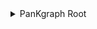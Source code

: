 <details>
  <summary>PanKgraph Root</summary>
  <details>
    <summary><a href="https://www.ebi.ac.uk/ols/ontologies/cl">Cell Line</a></summary>
    - NOD Beta Cells: INS, GAD2
    - Human Islet Cells: PTPN22, IL2RA
  </details>
  
  <details>
    <summary><a href="https://disease-ontology.org/">Disease Ontology</a></summary>
    <details>
      <summary>Type 1 Diabetes (DOID:9744)</summary>
      - Immune Response: HLA-DQA1, HLA-DQB1, IL2RA
      - Beta Cell Apoptosis: INS, BACH2
    </details>
  </details>
  
  <details>
    <summary><a href="https://www.ebi.ac.uk/ols/ontologies/reactome">Pathway Ontology</a></summary>
    <details>
      <summary>Immune Response Pathways</summary>
      - Cytokine Signaling: IL2, IFIH1
      - Regulatory T Cell Pathway: CTLA4, FOXP3
    </details>
    - Insulin Secretion Pathway: INS, GAD2
  </details>
  
  <details>
    <summary><a href="http://geneontology.org/">Gene Ontology</a></summary>
    <details>
      <summary>Biological Process</summary>
      - T Cell Differentiation: AIRE, PTPN2
    </details>
    <details>
      <summary>Molecular Function</summary>
      - Tyrosine Phosphatase Activity: PTPN2, PTPN22
    </details>
    <details>
      <summary>Cellular Component</summary>
      - Plasma Membrane: CD3E, HLA-DQA1
      - Secretory Granule: INS, GAD1
    </details>
  </details>
</details>
